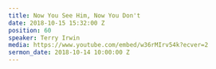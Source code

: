 ```yaml
---
title: Now You See Him, Now You Don't
date: 2018-10-15 15:32:00 Z
position: 60
speaker: Terry Irwin
media: https://www.youtube.com/embed/w36rMIrv54k?ecver=2
sermon_date: 2018-10-14 10:00:00 Z
---
```



